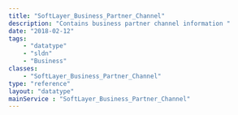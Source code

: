 ```yaml
---
title: "SoftLayer_Business_Partner_Channel"
description: "Contains business partner channel information "
date: "2018-02-12"
tags:
    - "datatype"
    - "sldn"
    - "Business"
classes:
    - "SoftLayer_Business_Partner_Channel"
type: "reference"
layout: "datatype"
mainService : "SoftLayer_Business_Partner_Channel"
---
```

